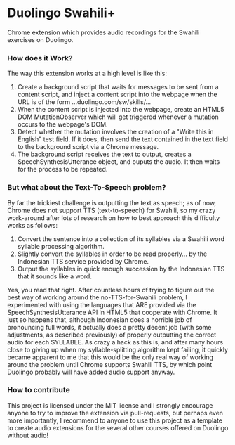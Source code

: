 # Duolingo Swahili+
Chrome extension which provides audio recordings for the Swahili exercises on 
Duolingo.

### How does it Work? ###
The way this extension works at a high level is like this:
1. Create a background script that waits for messages to be sent from a 
content script, and inject a content script into the webpage when the URL
is of the form ...duolingo.com/sw/skills/...
2. When the content script is injected into the webpage, create an HTML5
DOM MutationObserver which will get triggered whenever a mutation occurs to
the webpage's DOM.
3. Detect whether the mutation involves the creation of a "Write this in English"
test field. If it does, then send the text contained in the text field to the
background script via a Chrome message.
4. The background script receives the text to output, creates a SpeechSynthesisUtterance
object, and ouputs the audio. It then waits for the process to be repeated.

### But what about the Text-To-Speech problem? ###
By far the trickiest challenge is outputting the text as speech; as of now, Chrome 
does not support TTS (text-to-speech) for Swahili, so my crazy work-around after
lots of research on how to best approach this difficulty works as follows:
1. Convert the sentence into a collection of its syllables via a Swahili
word syllable processing algorithm.
2. Slightly convert the syllables in order to be read properly... by the 
Indonesian TTS service provided by Chrome.
3. Output the syllables in quick enough succession by the Indonesian TTS that
it sounds like a word.

Yes, you read that right. After countless hours of trying to figure out the best
way of working around the no-TTS-for-Swahili problem, I experimented with using the
languages that ARE provided via the SpeechSynthesisUtterance API in HTML5 that 
cooperate with Chrome. It just so happens that, although Indonesian does a 
horrible job of pronouncing full words, it actually does a pretty decent job (with 
some adjustments, as described previously) of properly outputting the correct
audio for each SYLLABLE. As crazy a hack as this is, and after many hours close to 
giving up when my syllable-splitting algorithm kept failing, it quickly became apparent
to me that this would be the only real way of working around the problem until 
Chrome supports Swahili TTS, by which point Duolingo probably will have added audio 
support anyway. 

### How to contribute ###
This project is licensed under the MIT license and I strongly encourage anyone to 
try to improve the extension via pull-requests, but perhaps even more importantly, 
I recommend to anyone to use this project as a template to create audio extensions
for the several other courses offered on Duolingo without audio!
